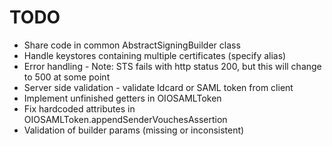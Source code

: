 # TODO
- Share code in common AbstractSigningBuilder class
- Handle keystores containing multiple certificates (specify alias)
- Error handling - Note: STS fails with http status 200, but this will change to 500 at some point
- Server side validation - validate Idcard or SAML token from client
- Implement unfinished getters in OIOSAMLToken
- Fix hardcoded attributes in OIOSAMLToken.appendSenderVouchesAssertion 
- Validation of builder params (missing or inconsistent)

